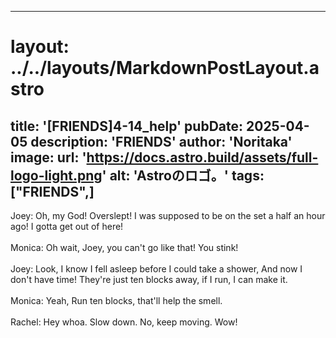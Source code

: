 
---
# layout: ../../layouts/MarkdownPostLayout.astro
title: '[FRIENDS]4-14_help'
pubDate: 2025-04-05
description: 'FRIENDS'
author: 'Noritaka'
image:
    url: 'https://docs.astro.build/assets/full-logo-light.png'
    alt: 'Astroのロゴ。'
tags: ["FRIENDS",]
---

Joey: Oh, my God! Overslept! I was supposed to be on the set a half an hour ago! I gotta get out of here! <br>
<br>
Monica: Oh wait, Joey, you can't go  like that! You stink!<br>
<br>
Joey: Look, I know I fell asleep before I could take a shower, And now I don't have time! They're just ten blocks away, if I run, I can make it.<br>
<br>
Monica: Yeah, Run ten blocks, that'll help the smell.<br>
<br>
Rachel: Hey whoa. Slow down. No, keep moving. Wow!<br>
<br>
